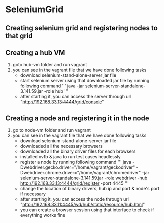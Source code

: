 # SeleniumGrid
## Creating selenium grid and registering nodes to that grid
## Creating a hub VM
1. goto hub-vm folder and run vagrant
2. you can see in the vagrant file that we have done following tasks
    * download selenium-stand-alone-server jar file
    * start selenium server using that downloaded jar file by running following command
    '''
    java -jar selenium-server-standalone-3.141.59.jar -role hub
    '''
    * after starting it, you can access the server through url "http://192.168.33.13:4444/grid/console"
    
## Creating a node and registering it in the node
1. go to node-vm folder and run vagrant
2. you can see in the vagrant file that we have done following tasks
    * download selenium-stand-alone-server jar file
    * downloaded all the necessary browsers
    * downloaded all the binary driver files for each browsers
    * installed xvfb & java to run test cases headlessly
    * register a node by running following command
    '''
    java -Dwebdriver.gecko.driver="/home/vagrant/geckodriver" -Dwebdriver.chrome.driver="/home/vagrant/chromedriver" -jar selenium-server-standalone-3.141.59.jar -role webdriver -hub http://192.168.33.13:4444/grid/register -port 4445
    '''
    * change the location of binary drivers, hub ip and port & node's port if necessary
    * after starting it, you can access the node through url "http://192.168.33.11:4445/wd/hub/static/resource/hub.html"
    * you can create a browser session using that interface to check if everything works fine
